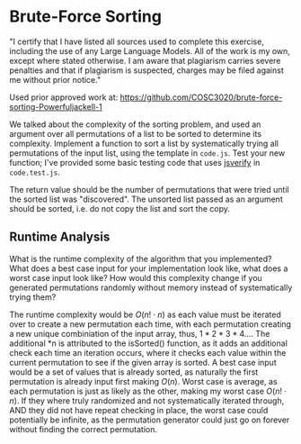 # Brute-Force Sorting

"I certify that I have listed all sources used to complete this exercise, including the use of any Large Language Models. All of the work is my own, except where stated otherwise. I am aware that plagiarism carries severe penalties and that if plagiarism is suspected, charges may be filed against me without prior notice." 

Used prior approved work at: https://github.com/COSC3020/brute-force-sorting-Powerfuljackell-1

We talked about the complexity of the sorting problem, and used an argument over
all permutations of a list to be sorted to determine its complexity. Implement
a function to sort a list by systematically trying all permutations of the input
list, using the template in `code.js`. Test your new function; I've provided
some basic testing code that uses [jsverify](https://jsverify.github.io/) in
`code.test.js`.

The return value should be the number of permutations that were tried until the
sorted list was "discovered". The unsorted list passed as an argument should be
sorted, i.e. do not copy the list and sort the copy.

## Runtime Analysis

What is the runtime complexity of the algorithm that you implemented? What does
a best case input for your implementation look like, what does a worst case
input look like? How would this complexity change if you generated permutations
randomly without memory instead of systematically trying them?

The runtime complexity would be $O(n!\cdot n)$ as each value must be iterated over to create a new permutation each time, with each permutation creating a new unique combiniation of the input array, thus, $1 * 2 * 3 * 4 ...$. The additional *n is attributed to the isSorted() function, as it adds an additional check each time an iteration occurs, where it checks each value within the current permutation to see if the given array is sorted. A best case input would be a set of values that is already sorted, as naturally the first permutation is already input first making $O(n)$. Worst case is average, as each permutation is just as likely as the other, making my worst case $O(n!\cdot n)$. If they where truly randomized and not systematically iterated through, AND they did not have repeat checking in place, the worst case could potentially be infinite, as the permutation generator could just go on forever without finding the correct permutation.

